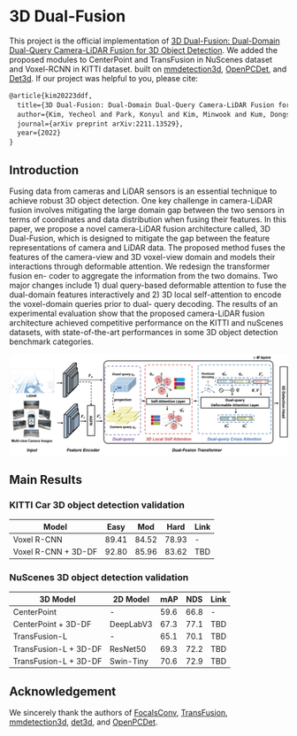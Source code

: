 # 3D Dual-Fusion

This project is the official implementation of [3D Dual-Fusion: Dual-Domain Dual-Query Camera-LiDAR Fusion for 3D Object Detection](https://arxiv.org/abs/2211.13529). We added the proposed modules to CenterPoint and TransFusion in NuScenes dataset and Voxel-RCNN in KITTI dataset. built on [mmdetection3d](https://github.com/open-mmlab/mmdetection3d), [OpenPCDet](https://github.com/open-mmlab/OpenPCDet), and [Det3d](https://github.com/poodarchu/Det3D). If our project was helpful to you, please cite: 

```latex
@article{kim20223ddf,
  title={3D Dual-Fusion: Dual-Domain Dual-Query Camera-LiDAR Fusion for 3D Object Detection},
  author={Kim, Yecheol and Park, Konyul and Kim, Minwook and Kum, Dongsuk and Choi, Jun Won},
  journal={arXiv preprint arXiv:2211.13529},
  year={2022}
}
```

## Introduction

Fusing data from cameras and LiDAR sensors is an essential technique to achieve robust 3D object detection. One key challenge in camera-LiDAR fusion involves mitigating the large domain gap between the two sensors in terms of coordinates and data distribution when fusing their features. In this paper, we propose a novel camera-LiDAR fusion architecture called, 3D Dual-Fusion, which is designed to mitigate the gap between the feature representations of camera and LiDAR data. The proposed method fuses the features of the camera-view and 3D voxel-view domain and models their interactions through deformable attention. We redesign the transformer fusion en- coder to aggregate the information from the two domains. Two major changes include 1) dual query-based deformable attention to fuse the dual-domain features interactively and 2) 3D local self-attention to encode the voxel-domain queries prior to dual- query decoding. The results of an experimental evaluation show that the proposed camera-LiDAR fusion architecture achieved competitive performance on the KITTI and nuScenes datasets, with state-of-the-art performances in some 3D object detection benchmark categories.

![overall](resources/overall.png)

## Main Results

### KITTI Car 3D object detection validation

| Model | Easy | Mod | Hard | Link |
| --- | --- | --- | --- | --- |
| Voxel R-CNN | 89.41 | 84.52 | 78.93 | - |
| Voxel R-CNN + 3D-DF | 92.80 | 85.96 | 83.62 | TBD |

### NuScenes 3D object detection validation

| 3D Model | 2D Model | mAP | NDS | Link |
| --- | --- | --- | --- | --- |
| CenterPoint | - | 59.6 | 66.8 | - |
| CenterPoint + 3D-DF | DeepLabV3 | 67.3 | 77.1 | TBD |
| TransFusion-L | - | 65.1 | 70.1 | TBD |
| TransFusion-L + 3D-DF | ResNet50 | 69.3 | 72.2 | TBD |
| TransFusion-L + 3D-DF | Swin-Tiny | 70.6 | 72.9 | TBD |

## Acknowledgement

We sincerely thank the authors of  [FocalsConv](https://github.com/dvlab-research/FocalsConv), [TransFusion](https://github.com/XuyangBai/TransFusion), [mmdetection3d](https://github.com/open-mmlab/mmdetection3d), [det3d](https://github.com/poodarchu/Det3D), and [OpenPCDet](https://github.com/open-mmlab/OpenPCDet).
